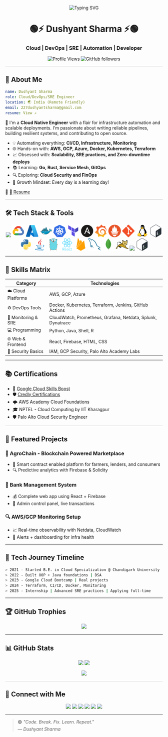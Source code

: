 <!-- Typing SVG Intro -->
<p align="center">
  <img src="https://readme-typing-svg.demolab.com?font=Fira+Code&size=24&duration=3000&pause=500&color=00F700&center=true&vCenter=true&multiline=true&width=1000&height=150&lines=Hi+%F0%9F%91%8B+I'm+Dushyant+Sharma;Cloud+%7C+DevOps+%7C+SRE+Enthusiast;Open+Source+Lover+%7C+Lifelong+Learner+%E2%9C%A8;Coder+by+day%2C+Hacker+by+night" alt="Typing SVG" />
</p>

<h1 align="center">🟢⚡ Dushyant Sharma ⚡🟢</h1>
<h3 align="center">Cloud | DevOps | SRE | Automation | Developer</h3>



<p align="center">
  <img src="https://komarev.com/ghpvc/?username=dushyantsharmma&label=Profile%20views&color=00F700&style=flat" alt="Profile Views" />
  <img src="https://img.shields.io/github/followers/dushyantsharmma?label=Followers&style=social" alt="GitHub followers" />
</p>

---

## 💬 About Me

```yaml
name: Dushyant Sharma
role: Cloud/DevOps/SRE Engineer
location: 🌏 India (Remote Friendly)
email: 227dushyantsharma@gmail.com
resume: View ↗
```

🚀 I'm a **Cloud Native Engineer** with a flair for infrastructure automation and scalable deployments. I'm passionate about writing reliable pipelines, building resilient systems, and contributing to open source.

- 💡 Automating everything: **CI/CD, Infrastructure, Monitoring**
- 🌐 Hands-on with: **AWS, GCP, Azure, Docker, Kubernetes, Terraform**
- 📈 Obsessed with: **Scalability, SRE practices, and Zero-downtime deploys**
- 📚 Learning: **Go, Rust, Service Mesh, GitOps**
- 🔍 Exploring: **Cloud Security and FinOps**
- 🌱 Growth Mindset: Every day is a learning day!

📄 [📂 Resume](https://drive.google.com/file/d/1Vg7Tt-kUlBXTMO00QaH3hDvViZAp4u02/view?usp=sharing)

---

## 🛠️ Tech Stack & Tools

<p align="center">
  <img src="https://www.vectorlogo.zone/logos/amazon_aws/amazon_aws-icon.svg" width="40" />
  <img src="https://raw.githubusercontent.com/devicons/devicon/master/icons/googlecloud/googlecloud-original.svg" width="40" />
  <img src="https://raw.githubusercontent.com/devicons/devicon/master/icons/azure/azure-original.svg" width="40" />
  <img src="https://raw.githubusercontent.com/devicons/devicon/master/icons/docker/docker-original.svg" width="40" />
  <img src="https://raw.githubusercontent.com/devicons/devicon/master/icons/kubernetes/kubernetes-plain.svg" width="40" />
  <img src="https://raw.githubusercontent.com/devicons/devicon/master/icons/terraform/terraform-original.svg" width="40" />
  <img src="https://raw.githubusercontent.com/devicons/devicon/master/icons/ansible/ansible-original.svg" width="40" />
  <img src="https://raw.githubusercontent.com/devicons/devicon/master/icons/grafana/grafana-original.svg" width="40" />
  <img src="https://raw.githubusercontent.com/devicons/devicon/master/icons/prometheus/prometheus-original.svg" width="40" />
  <img src="https://raw.githubusercontent.com/devicons/devicon/master/icons/git/git-original.svg" width="40" />
  <img src="https://raw.githubusercontent.com/devicons/devicon/master/icons/linux/linux-original.svg" width="40" />
  <img src="https://raw.githubusercontent.com/devicons/devicon/master/icons/bash/bash-original.svg" width="40" />
  <img src="https://raw.githubusercontent.com/devicons/devicon/master/icons/python/python-original.svg" width="40" />
  <img src="https://raw.githubusercontent.com/devicons/devicon/master/icons/java/java-original.svg" width="40" />
  <img src="https://raw.githubusercontent.com/devicons/devicon/master/icons/go/go-original.svg" width="40" />
  <img src="https://raw.githubusercontent.com/devicons/devicon/master/icons/react/react-original-wordmark.svg" width="40" />
  <img src="https://raw.githubusercontent.com/devicons/devicon/master/icons/firebase/firebase-plain.svg" width="40" />
  <img src="https://raw.githubusercontent.com/devicons/devicon/master/icons/mysql/mysql-original.svg" width="40" />
  <img src="https://raw.githubusercontent.com/devicons/devicon/master/icons/mongodb/mongodb-original.svg" width="40" />
  <img src="https://raw.githubusercontent.com/devicons/devicon/master/icons/tomcat/tomcat-original.svg" width="40" />
  <img src="https://cdn.jsdelivr.net/gh/devicons/devicon/icons/vscode/vscode-original.svg" width="40" />
  <img src="https://raw.githubusercontent.com/devicons/devicon/master/icons/bash/bash-original.svg" width="40" />
</p>

---

## 🧠 Skills Matrix

| Category             | Technologies                                                                 |
|----------------------|------------------------------------------------------------------------------|
| ☁️ Cloud Platforms   | AWS, GCP, Azure                                                               |
| ⚙️ DevOps Tools      | Docker, Kubernetes, Terraform, Jenkins, GitHub Actions                        |
| 🔧 Monitoring & SRE   | CloudWatch, Prometheus, Grafana, Netdata, Splunk, Dynatrace                   |
| 💻 Programming        | Python, Java, Shell, R                                                        |
| 🌐 Web & Frontend     | React, Firebase, HTML, CSS                                                    |
| 🔐 Security Basics    | IAM, GCP Security, Palo Alto Academy Labs                                    |

---

## 📚 Certifications

- 🏅 [Google Cloud Skills Boost](https://www.cloudskillsboost.google/public_profiles/c4374c70-f738-4169-9231-67712627075a)
- 🛡️ [Credly Certifications](https://www.credly.com/users/dushyant-sharma.c2136780/)
- 🌩️ AWS Academy Cloud Foundations
- 🎓 NPTEL - Cloud Computing by IIT Kharagpur
- 🛡️ Palo Alto Cloud Security Engineer

---

## 🚀 Featured Projects

### 🌾 AgroChain - Blockchain Powered Marketplace
- 🔗 Smart contract enabled platform for farmers, lenders, and consumers
- 🔍 Predictive analytics with Firebase & Solidity

### 🏦 Bank Management System
- 💰 Complete web app using React + Firebase
- 👮 Admin control panel, live transactions

### 🔍 AWS/GCP Monitoring Setup
- 📈 Real-time observability with Netdata, CloudWatch
- 🚨 Alerts + dashboarding for infra health

---

## 📅 Tech Journey Timeline

```bash
> 2021 - Started B.E. in Cloud Specialization @ Chandigarh University
> 2022 - Built OOP + Java foundations | DSA
> 2023 - Google Cloud Bootcamp | Real projects
> 2024 - Terraform, CI/CD, Docker, Monitoring
> 2025 - Internship | Advanced SRE practices | Applying full-time
```

---

## 🏆 GitHub Trophies

<p align="center">
  <img src="https://github-profile-trophy.vercel.app/?username=dushyantsharmma&theme=algolia&margin-w=10&margin-h=10&no-bg=true&no-frame=true" />
</p>

---

## 📊 GitHub Stats

<p align="center">
  <img width="48%" src="https://github-readme-stats.vercel.app/api?username=dushyantsharmma&show_icons=true&theme=tokyonight&hide_border=true" />
  <img width="48%" src="https://github-readme-streak-stats.herokuapp.com/?user=dushyantsharmma&theme=tokyonight&hide_border=true" />
</p>

<p align="center">
  <img width="60%" src="https://github-readme-stats.vercel.app/api/top-langs/?username=dushyantsharmma&layout=compact&theme=tokyonight&hide_border=true" />
</p>

---

## 🤝 Connect with Me

<p align="center">
  <a href="mailto:227dushyantsharma@gmail.com"><img src="https://img.shields.io/badge/Gmail-Email-red?style=flat&logo=gmail"></a>
  <a href="https://linkedin.com/in/dushyant-sharma-3619b420b/"><img src="https://img.shields.io/badge/LinkedIn-Dushyant%20Sharma-blue?style=flat&logo=linkedin"></a>
  <a href="https://instagram.com/dushyantshharmaa_"><img src="https://img.shields.io/badge/Instagram-@dushyantshharmaa__-e4405f?style=flat&logo=instagram&logoColor=white"></a>
  <a href="https://github.com/dushyantsharmma"><img src="https://img.shields.io/badge/GitHub-dushyantsharmma-181717?style=flat&logo=github"></a>
  <a href="https://www.credly.com/users/dushyant-sharma.c2136780/"><img src="https://img.shields.io/badge/Credly-Badges-orange?style=flat&logo=credly"></a>
  <a href="https://www.cloudskillsboost.google/public_profiles/c4374c70-f738-4169-9231-67712627075a"><img src="https://img.shields.io/badge/Google%20Cloud-Badges-blue?style=flat&logo=googlecloud"></a>
</p>

---

> 🟢 _"Code. Break. Fix. Learn. Repeat."_  
> _— Dushyant Sharma_
